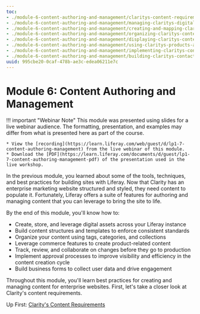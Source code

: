 ```yaml
---
toc:
- ./module-6-content-authoring-and-management/claritys-content-requirements.md
- ./module-6-content-authoring-and-management/managing-claritys-digital-assets.md
- ./module-6-content-authoring-and-management/creating-and-mapping-claritys-content.md
- ./module-6-content-authoring-and-management/organizing-claritys-content.md
- ./module-6-content-authoring-and-management/displaying-claritys-content.md
- ./module-6-content-authoring-and-management/using-claritys-products-as-content.md
- ./module-6-content-authoring-and-management/implementing-claritys-content-publishing-workflow.md
- ./module-6-content-authoring-and-management/building-claritys-contact-us-form.md
uuid: 995cbe20-0caf-478b-ae3c-edea06211e7c
---
```

# Module 6: Content Authoring and Management

!!! important "Webinar Note"
    This module was presented using slides for a live webinar audience. The formatting, presentation, and examples may differ from what is presented here as part of the course.

    * View the [recording](https://learn.liferay.com/web/guest/d/lp1-7-content-authoring-management) from the live webinar of this module.
    * Download the [PDF](https://learn.liferay.com/documents/d/guest/lp1-7-content-authoring-management-pdf) of the presentation used in the live workshop.

In the previous module, you learned about some of the tools, techniques, and best practices for building sites with Liferay. Now that Clarity has an enterprise marketing website structured and styled, they need content to populate it. Fortunately, Liferay offers a suite of features for authoring and managing content that you can leverage to bring the site to life. 

By the end of this module, you'll know how to:

* Create, store, and leverage digital assets across your Liferay instance
* Build content structures and templates to enforce consistent standards
* Organize your content using tags, categories, and collections
* Leverage commerce features to create product-related content
* Track, review, and collaborate on changes before they go to production
* Implement approval processes to improve visibility and efficiency in the content creation cycle
* Build business forms to collect user data and drive engagement

<!--TASK: Consider adding AI features here as well.-->

Throughout this module, you'll learn best practices for creating and managing content for enterprise websites. First, let's take a closer look at Clarity's content requirements.

Up First: [Clarity's Content Requirements](./module-6-content-authoring-and-management/claritys-content-requirements.md)
